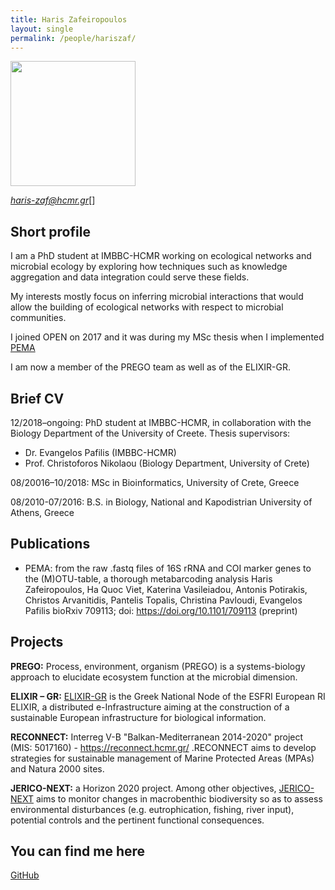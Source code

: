 ```yaml
---
title: Haris Zafeiropoulos
layout: single
permalink: /people/hariszaf/
---
```


<p align="left">
  <img src="https://imgbbb.com/images/2019/09/17/70464805_361607058052247_7299450752395640832_n.jpg"  width="200" align="center" >
</p>

[*haris-zaf@hcmr.gr*](haris-zaf@hcmr.gr)[]

## Short profile
I am a PhD student at IMBBC-HCMR working on ecological networks and microbial ecology by exploring how techniques such as knowledge aggregation and data integration could serve these fields. 

My interests mostly focus on inferring microbial interactions that would allow the building of ecological networks with respect to microbial communities. 

I joined <lab42/> OPEN on 2017 and it was during my MSc thesis when I implemented [PEMA](https://github.com/hariszaf/pema)

I am now a member of the PREGO team as well as of the ELIXIR-GR. 


## Brief CV

12/2018–ongoing: PhD student at IMBBC-HCMR, in collaboration with the Biology Department of the University of Creete.
Thesis supervisors: 
- Dr. Evangelos Pafilis (IMBBC-HCMR) 
- Prof. Christoforos Nikolaou (Biology Department, University of Crete)

08/20016–10/2018: MSc in Bioinformatics, University of Crete, Greece

08/2010-07/2016: B.S. in Biology, National and Kapodistrian University of Athens, Greece




## Publications 
- PEMA: from the raw .fastq files of 16S rRNA and COI marker genes to the (M)OTU-table, a thorough metabarcoding analysis Haris Zafeiropoulos, Ha Quoc Viet, Katerina Vasileiadou, Antonis Potirakis, Christos Arvanitidis, Pantelis Topalis, Christina Pavloudi, Evangelos Pafilis bioRxiv 709113; doi: https://doi.org/10.1101/709113  (preprint)


## Projects
**PREGO:** Process, environment, organism (PREGO) is a systems-biology approach to elucidate ecosystem function at the microbial dimension. 

**ELIXIR – GR:** [ELIXIR-GR](https://www.elixir-greece.org/) is the Greek National Node of the ESFRI European RI ELIXIR, a distributed e-Infrastructure aiming at the construction of a sustainable European infrastructure for biological information. 

**RECONNECT:** Interreg V-B "Balkan-Mediterranean 2014-2020" project (MIS: 5017160) - https://reconnect.hcmr.gr/ .RECONNECT aims to develop strategies for sustainable management of Marine Protected Areas (MPAs) and Natura 2000 sites.

**JERICO-NEXT:** a Horizon 2020 project. Among other objectives, [JERICO-NEXT](http://www.jerico-ri.eu/ )  aims to monitor changes in macrobenthic biodiversity so as to assess environmental disturbances 	(e.g. eutrophication, fishing, river input), potential controls and the pertinent functional 	consequences.


## You can find me here
[GitHub](https://github.com/hariszaf/)

